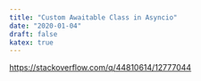 ```yaml
---
title: "Custom Awaitable Class in Asyncio"
date: "2020-01-04"
draft: false
katex: true
---
```


https://stackoverflow.com/q/44810614/12777044
